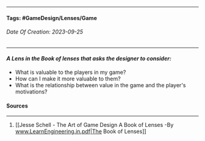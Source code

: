 __________________________________________________________________________
#### **Tags:** #GameDesign/Lenses/Game
###### *Date Of Creation: 2023-09-25*
__________________________________________________________________________

#### ***A Lens in the Book of lenses that asks the designer to consider:***
- What is valuable to the players in my game?
- How can I make it more valuable to them?
- What is the relationship between value in the game and the player's motivations?
#### Sources
__________________________________________________________________________
1. [[Jesse Schell - The Art of Game Design A Book of Lenses -By www.LearnEngineering.in.pdf|The Book of Lenses]]
